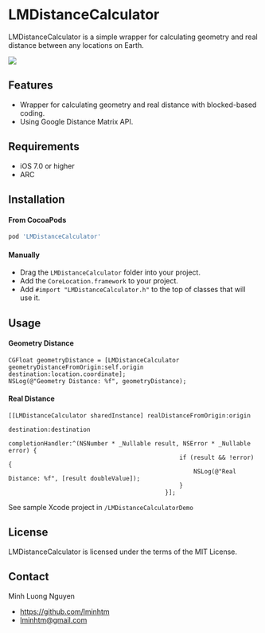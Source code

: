 LMDistanceCalculator
==============
LMDistanceCalculator is a simple wrapper for calculating geometry and real distance between any locations on Earth.

![](https://raw.github.com/lminhtm/LMDistanceCalculator/master/Screenshots/screenshot.png)

## Features
* Wrapper for calculating geometry and real distance with blocked-based coding.
* Using Google Distance Matrix API.

## Requirements
* iOS 7.0 or higher 
* ARC

## Installation
#### From CocoaPods
```ruby
pod 'LMDistanceCalculator'
```
#### Manually
* Drag the `LMDistanceCalculator` folder into your project.
* Add the `CoreLocation.framework` to your project.
* Add `#import "LMDistanceCalculator.h"` to the top of classes that will use it.

## Usage
#### Geometry Distance
```ObjC
CGFloat geometryDistance = [LMDistanceCalculator geometryDistanceFromOrigin:self.origin destination:location.coordinate];
NSLog(@"Geometry Distance: %f", geometryDistance);
```

#### Real Distance
```ObjC
[[LMDistanceCalculator sharedInstance] realDistanceFromOrigin:origin
                                                  destination:destination
                                            completionHandler:^(NSNumber * _Nullable result, NSError * _Nullable error) {
                                                if (result && !error) {
                                                    NSLog(@"Real Distance: %f", [result doubleValue]);
                                                }
                                            }];
```

See sample Xcode project in `/LMDistanceCalculatorDemo`

## License
LMDistanceCalculator is licensed under the terms of the MIT License.

## Contact
Minh Luong Nguyen
* https://github.com/lminhtm
* lminhtm@gmail.com
